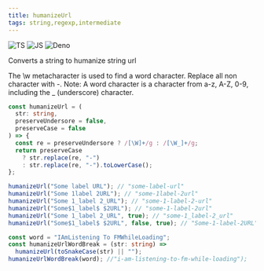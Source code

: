 ```yaml
---
title: humanizeUrl
tags: string,regexp,intermediate
---
```


![TS](https://img.shields.io/badge/supports-typescript-blue.svg?style=flat-square)
![JS](https://img.shields.io/badge/supports-javascript-yellow.svg?style=flat-square)
![Deno](https://img.shields.io/badge/supports-deno-green.svg?style=flat-square)

Converts a string to humanize string url

The \w metacharacter is used to find a word character.
Replace all non character with -.
Note: A word character is a character from a-z, A-Z, 0-9, including the \_ (underscore) character.

```ts title="typescript"
const humanizeUrl = (
  str: string,
  preserveUndersore = false,
  preserveCase = false
) => {
  const re = preserveUndersore ? /[\W]+/g : /[\W_]+/g;
  return preserveCase
    ? str.replace(re, "-")
    : str.replace(re, "-").toLowerCase();
};
```

```ts title="typescript"
humanizeUrl("Some label URL"); // "some-label-url"
humanizeUrl("Some 1label 2URL"); // "some-1label-2url"
humanizeUrl("Some 1_label 2_URL"); // "some-1-label-2-url"
humanizeUrl("Some$1_label$ $2URL"); // "some-1-label-2url"
humanizeUrl("Some 1_label 2_URL", true); // "some-1_label-2_url"
humanizeUrl("Some$1_label$ $2URL", false, true); // "Some-1-label-2URL"

const word = "IAmListening To FMWhileLoading";
const humanizeUrlWordBreak = (str: string) =>
  humanizeUrl(toSnakeCase(str) || "");
humanizeUrlWordBreak(word); //"i-am-listening-to-fm-while-loading");
```
